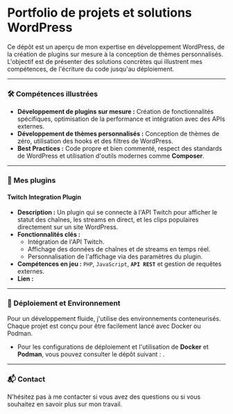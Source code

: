 # Portfolio de projets et solutions WordPress

Ce dépôt est un aperçu de mon expertise en développement WordPress, de la création de plugins sur mesure à la conception de thèmes personnalisés. L'objectif est de présenter des solutions concrètes qui illustrent mes compétences, de l'écriture du code jusqu'au déploiement.

---

### 🛠️ Compétences illustrées

* **Développement de plugins sur mesure :** Création de fonctionnalités spécifiques, optimisation de la performance et intégration avec des APIs externes.
* **Développement de thèmes personnalisés :** Conception de thèmes de zéro, utilisation des hooks et des filtres de WordPress.
* **Best Practices :** Code propre et bien commenté, respect des standards de WordPress et utilisation d'outils modernes comme **Composer**.

---

### 📂 Mes plugins

#### **Twitch Integration Plugin**

* **Description :** Un plugin qui se connecte à l'API Twitch pour afficher le statut des chaînes, les streams en direct, et les clips populaires directement sur un site WordPress.
* **Fonctionnalités clés :**
    * Intégration de l'API Twitch.
    * Affichage des données de chaînes et de streams en temps réel.
    * Personnalisation de l'affichage via des paramètres du plugin.
* **Compétences en jeu :** `PHP`, `JavaScript`, **`API REST`** et gestion de requêtes externes.
* **Lien :**

---

### 🚀 Déploiement et Environnement

Pour un développement fluide, j'utilise des environnements conteneurisés. Chaque projet est conçu pour être facilement lancé avec Docker ou Podman.

* Pour les configurations de déploiement et l'utilisation de **Docker** et **Podman**, vous pouvez consulter le dépôt suivant : .

---

### 📬 Contact

N'hésitez pas à me contacter si vous avez des questions ou si vous souhaitez en savoir plus sur mon travail.
